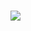 <h1>
  <img src="https://ik.imagekit.io/vglod4qqhy/Twitter/twitter2019-2-min__2__xILNlWFJsy.gif">
</h1>